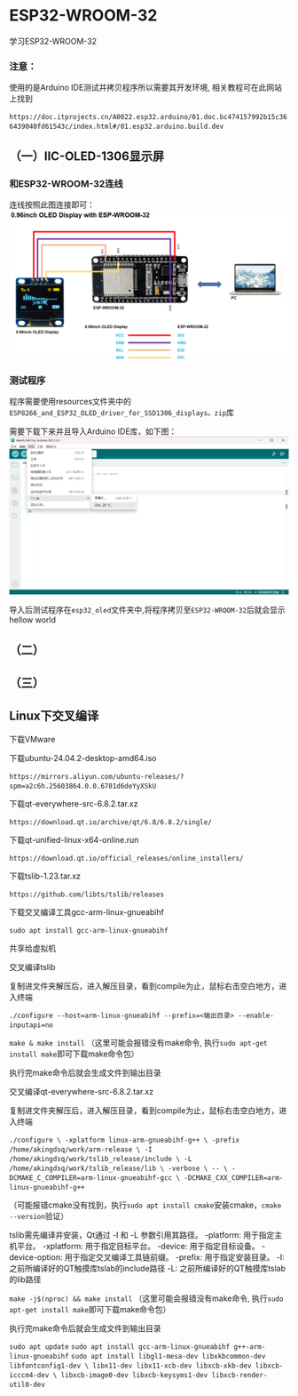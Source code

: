 # ESP32-WROOM-32
 学习ESP32-WROOM-32 
### 注意：
使用的是Arduino IDE测试并拷贝程序所以需要其开发环境, 相关教程可在此网站上找到

`https://doc.itprojects.cn/A0022.esp32.arduino/01.doc.bc474157992b15c366439040fd61543c/index.html#/01.esp32.arduino.build.dev`
## （一）IIC-OLED-1306显示屏
### 和ESP32-WROOM-32连线 
连线按照此图连接即可：
![IIC-OLED-1306连线图](https://github.com/AkingDsq/ESP32-WROOM-32/blob/main/images/IIC-OLED-1306连线图.png)
### 测试程序
程序需要使用resources文件夹中的`ESP8266_and_ESP32_OLED_driver_for_SSD1306_displays。zip`库 

需要下载下来并且导入Arduino IDE库，如下图：
![导入库](https://github.com/AkingDsq/ESP32-WROOM-32/blob/main/images/导入库.png)

导入后测试程序在`esp32_oled`文件夹中,将程序拷贝至`ESP32-WROOM-32`后就会显示hellow world
## （二）

## （三）

## Linux下交叉编译

下载VMware 

下载ubuntu-24.04.2-desktop-amd64.iso 

`https://mirrors.aliyun.com/ubuntu-releases/?spm=a2c6h.25603864.0.0.6781d6deYyXSkU` 

下载qt-everywhere-src-6.8.2.tar.xz 

`https://download.qt.io/archive/qt/6.8/6.8.2/single/` 

下载qt-unified-linux-x64-online.run  

`https://download.qt.io/official_releases/online_installers/` 

下载tslib-1.23.tar.xz 

`https://github.com/libts/tslib/releases` 

下载交叉编译工具gcc-arm-linux-gnueabihf

`sudo apt install gcc-arm-linux-gnueabihf` 

共享给虚拟机 

交叉编译tslib

复制进文件夹解压后，进入解压目录，看到compile为止，鼠标右击空白地方，进入终端 

`./configure --host=arm-linux-gnueabihf --prefix=<输出目录> --enable-inputapi=no` 

`make & make install` （这里可能会报错没有make命令, 执行`sudo apt-get install make`即可下载make命令包）

执行完make命令后就会生成文件到输出目录 

交叉编译qt-everywhere-src-6.8.2.tar.xz 

复制进文件夹解压后，进入解压目录，看到compile为止，鼠标右击空白地方，进入终端 

`./configure \
  -xplatform linux-arm-gnueabihf-g++ \
  -prefix /home/akingdsq/work/arm-release \
  -I /home/akingdsq/work/tslib_release/include \
  -L /home/akingdsq/work/tslib_release/lib \
  -verbose \
  -- \
  -DCMAKE_C_COMPILER=arm-linux-gnueabihf-gcc \
  -DCMAKE_CXX_COMPILER=arm-linux-gnueabihf-g++` 

（可能报错cmake没有找到，执行`sudo apt install cmake`安装cmake，`cmake --version`验证）

tslib需先编译并安装，Qt通过 -I 和 -L 参数引用其路径。
-platform: 用于指定主机平台。
-xplatform: 用于指定目标平台。
-device: 用于指定目标设备。
-device-option: 用于指定交叉编译工具链前缀。
-prefix: 用于指定安装目录。
-I: 之前所编译好的QT触摸库tslab的include路径
-L: 之前所编译好的QT触摸库tslab的lib路径

`make -j$(nproc) && make install` （这里可能会报错没有make命令, 执行`sudo apt-get install make`即可下载make命令包）

执行完make命令后就会生成文件到输出目录 

`sudo apt update`
`sudo apt install gcc-arm-linux-gnueabihf g++-arm-linux-gnueabihf` 
`sudo apt install libgl1-mesa-dev libxkbcommon-dev libfontconfig1-dev \
libx11-dev libx11-xcb-dev libxcb-xkb-dev libxcb-icccm4-dev \
libxcb-image0-dev libxcb-keysyms1-dev libxcb-render-util0-dev`

